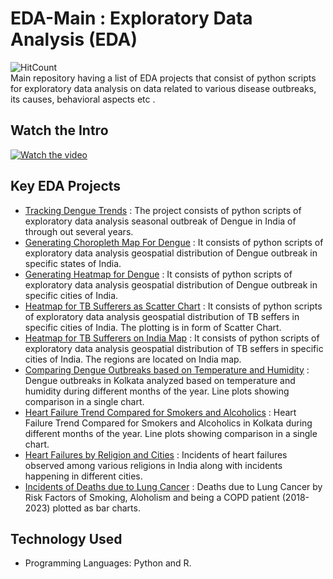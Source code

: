 # EDA-Main : Exploratory Data Analysis  (EDA)  
![HitCount](https://hits.dwyl.com/fromsantanu/EDA-Main.svg) <br>
Main repository having a list of EDA projects that consist of python scripts for exploratory data analysis on data related to various disease outbreaks, its causes, behavioral aspects etc .

## Watch the Intro 
[![Watch the video](https://img.youtube.com/vi/WutQbymNyFQ/hqdefault.jpg)](https://www.youtube.com/watch?v=WutQbymNyFQ)

## Key EDA Projects
- [Tracking Dengue Trends](https://github.com/fromsantanu/Project1-EDA-Dengue-Trend)  : The project consists of python scripts of exploratory data analysis seasonal outbreak of Dengue in India of through out several years.
- [Generating Choropleth Map For Dengue](https://github.com/fromsantanu/Project2-EDA-Dengue-Outbreak-ChoroplethMap)  : It consists of python scripts of exploratory data analysis geospatial distribution of Dengue outbreak in specific states of India.
- [Generating Heatmap for Dengue](https://github.com/fromsantanu/Project3-EDA-Dengue-Outbreak-Heatmap)  : It consists of python scripts of exploratory data analysis geospatial distribution of Dengue outbreak in specific cities of India.
- [Heatmap for TB Sufferers as Scatter Chart](https://github.com/fromsantanu/Project4-EDA-HeatMap-TB-Sufferers-In-India)  : It consists of python scripts of exploratory data analysis geospatial distribution of TB seffers in specific cities of India. The plotting is in form of Scatter Chart.
- [Heatmap for TB Sufferers on India Map](https://github.com/fromsantanu/Project5-EDA-HeatMap-Map-TB-Sufferers-In-India)  : It consists of python scripts of exploratory data analysis geospatial distribution of TB seffers in specific cities of India. The regions are located on India map.
- [Comparing Dengue Outbreaks based on Temperature and Humidity](https://github.com/fromsantanu/Project6-EDA-Dengue-Outbreaks-Kolkata-Analyzed)  : Dengue outbreaks in Kolkata analyzed based on temperature and humidity during different months of the year. Line plots showing comparison in a single chart.
- [Heart Failure Trend Compared for Smokers and Alcoholics](https://github.com/fromsantanu/Project7-EDA-Heart-Failures-Kolkata-Compared)  : Heart Failure Trend Compared for Smokers and Alcoholics in Kolkata during different months of the year. Line plots showing comparison in a single chart.
- [Heart Failures by Religion and Cities](https://github.com/fromsantanu/Project8-EDA-Heart-Failures-By-Religion-and-Cities)  : Incidents of heart failures observed among various religions in India along with incidents happening in different cities.
- [Incidents of Deaths due to Lung Cancer](https://github.com/fromsantanu/Project9-EDA-Deaths-Yearly-Due-To-Lung-Cancer)  : Deaths due to Lung Cancer by Risk Factors of Smoking, Aloholism and being a COPD patient (2018-2023) plotted as bar charts.

## Technology Used
- Programming Languages: Python and R.
